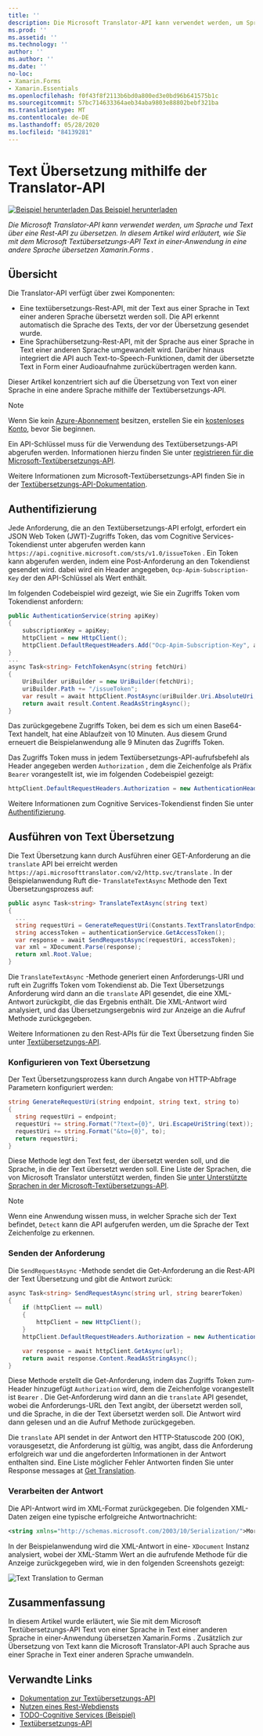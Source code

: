 ```yaml
---
title: ''
description: Die Microsoft Translator-API kann verwendet werden, um Sprache und Text über eine Rest-API zu übersetzen. In diesem Artikel wird erläutert, wie Sie mit dem Microsoft Textübersetzungs-API Text in einer-Anwendung in eine andere Sprache übersetzen Xamarin.Forms .
ms.prod: ''
ms.assetid: ''
ms.technology: ''
author: ''
ms.author: ''
ms.date: ''
no-loc:
- Xamarin.Forms
- Xamarin.Essentials
ms.openlocfilehash: f0f43f8f2113b6bd0a800ed3e0bd96b641575b1c
ms.sourcegitcommit: 57bc714633364aeb34aba9803e88802bebf321ba
ms.translationtype: MT
ms.contentlocale: de-DE
ms.lasthandoff: 05/28/2020
ms.locfileid: "84139281"
---
```

# <a name="text-translation-using-the-translator-api"></a>Text Übersetzung mithilfe der Translator-API

[![Beispiel herunterladen](~/media/shared/download.png) Das Beispiel herunterladen](https://docs.microsoft.com/samples/xamarin/xamarin-forms-samples/webservices-todocognitiveservices)

_Die Microsoft Translator-API kann verwendet werden, um Sprache und Text über eine Rest-API zu übersetzen. In diesem Artikel wird erläutert, wie Sie mit dem Microsoft Textübersetzungs-API Text in einer-Anwendung in eine andere Sprache übersetzen Xamarin.Forms ._

## <a name="overview"></a>Übersicht

Die Translator-API verfügt über zwei Komponenten:

- Eine textübersetzungs-Rest-API, mit der Text aus einer Sprache in Text einer anderen Sprache übersetzt werden soll. Die API erkennt automatisch die Sprache des Texts, der vor der Übersetzung gesendet wurde.
- Eine Sprachübersetzung-Rest-API, mit der Sprache aus einer Sprache in Text einer anderen Sprache umgewandelt wird. Darüber hinaus integriert die API auch Text-to-Speech-Funktionen, damit der übersetzte Text in Form einer Audioaufnahme zurückübertragen werden kann.

Dieser Artikel konzentriert sich auf die Übersetzung von Text von einer Sprache in eine andere Sprache mithilfe der Textübersetzungs-API.

> [!NOTE]
> Wenn Sie kein [Azure-Abonnement](/azure/guides/developer/azure-developer-guide#understanding-accounts-subscriptions-and-billing) besitzen, erstellen Sie ein [kostenloses Konto](https://aka.ms/azfree-docs-mobileapps), bevor Sie beginnen.

Ein API-Schlüssel muss für die Verwendung des Textübersetzungs-API abgerufen werden. Informationen hierzu finden Sie unter [registrieren für die Microsoft-Textübersetzungs-API](/azure/cognitive-services/translator/translator-text-how-to-signup/).

Weitere Informationen zum Microsoft-Textübersetzungs-API finden Sie in der [Textübersetzungs-API-Dokumentation](/azure/cognitive-services/translator/).

## <a name="authentication"></a>Authentifizierung

Jede Anforderung, die an den Textübersetzungs-API erfolgt, erfordert ein JSON Web Token (JWT)-Zugriffs Token, das vom Cognitive Services-Tokendienst unter abgerufen werden kann `https://api.cognitive.microsoft.com/sts/v1.0/issueToken` . Ein Token kann abgerufen werden, indem eine Post-Anforderung an den Tokendienst gesendet wird. dabei wird ein Header angegeben, `Ocp-Apim-Subscription-Key` der den API-Schlüssel als Wert enthält.

Im folgenden Codebeispiel wird gezeigt, wie Sie ein Zugriffs Token vom Tokendienst anfordern:

```csharp
public AuthenticationService(string apiKey)
{
    subscriptionKey = apiKey;
    httpClient = new HttpClient();
    httpClient.DefaultRequestHeaders.Add("Ocp-Apim-Subscription-Key", apiKey);
}
...
async Task<string> FetchTokenAsync(string fetchUri)
{
    UriBuilder uriBuilder = new UriBuilder(fetchUri);
    uriBuilder.Path += "/issueToken";
    var result = await httpClient.PostAsync(uriBuilder.Uri.AbsoluteUri, null);
    return await result.Content.ReadAsStringAsync();
}
```

Das zurückgegebene Zugriffs Token, bei dem es sich um einen Base64-Text handelt, hat eine Ablaufzeit von 10 Minuten. Aus diesem Grund erneuert die Beispielanwendung alle 9 Minuten das Zugriffs Token.

Das Zugriffs Token muss in jedem Textübersetzungs-API-aufrufsbefehl als Header angegeben werden `Authorization` , dem die Zeichenfolge als Präfix `Bearer` vorangestellt ist, wie im folgenden Codebeispiel gezeigt:

```csharp
httpClient.DefaultRequestHeaders.Authorization = new AuthenticationHeaderValue("Bearer", bearerToken);
```

Weitere Informationen zum Cognitive Services-Tokendienst finden Sie unter [Authentifizierung](/azure/cognitive-services/translator/reference/v3-0-reference#authentication).

## <a name="performing-text-translation"></a>Ausführen von Text Übersetzung

Die Text Übersetzung kann durch Ausführen einer GET-Anforderung an die `translate` API bei erreicht werden `https://api.microsofttranslator.com/v2/http.svc/translate` . In der Beispielanwendung Ruft die- `TranslateTextAsync` Methode den Text Übersetzungsprozess auf:

```csharp
public async Task<string> TranslateTextAsync(string text)
{
  ...
  string requestUri = GenerateRequestUri(Constants.TextTranslatorEndpoint, text, "en", "de");
  string accessToken = authenticationService.GetAccessToken();
  var response = await SendRequestAsync(requestUri, accessToken);
  var xml = XDocument.Parse(response);
  return xml.Root.Value;
}
```

Die `TranslateTextAsync` -Methode generiert einen Anforderungs-URI und ruft ein Zugriffs Token vom Tokendienst ab. Die Text Übersetzungs Anforderung wird dann an die `translate` API gesendet, die eine XML-Antwort zurückgibt, die das Ergebnis enthält. Die XML-Antwort wird analysiert, und das Übersetzungsergebnis wird zur Anzeige an die Aufruf Methode zurückgegeben.

Weitere Informationen zu den Rest-APIs für die Text Übersetzung finden Sie unter [Textübersetzungs-API](/azure/cognitive-services/translator/reference/v3-0-reference).

### <a name="configuring-text-translation"></a>Konfigurieren von Text Übersetzung

Der Text Übersetzungsprozess kann durch Angabe von HTTP-Abfrage Parametern konfiguriert werden:

```csharp
string GenerateRequestUri(string endpoint, string text, string to)
{
  string requestUri = endpoint;
  requestUri += string.Format("?text={0}", Uri.EscapeUriString(text));
  requestUri += string.Format("&to={0}", to);
  return requestUri;
}
```

Diese Methode legt den Text fest, der übersetzt werden soll, und die Sprache, in die der Text übersetzt werden soll. Eine Liste der Sprachen, die von Microsoft Translator unterstützt werden, finden Sie [unter Unterstützte Sprachen in der Microsoft-Textübersetzungs-API](/azure/cognitive-services/translator/languages/).

> [!NOTE]
> Wenn eine Anwendung wissen muss, in welcher Sprache sich der Text befindet, `Detect` kann die API aufgerufen werden, um die Sprache der Text Zeichenfolge zu erkennen.

### <a name="sending-the-request"></a>Senden der Anforderung

Die `SendRequestAsync` -Methode sendet die Get-Anforderung an die Rest-API der Text Übersetzung und gibt die Antwort zurück:

```csharp
async Task<string> SendRequestAsync(string url, string bearerToken)
{
    if (httpClient == null)
    {
        httpClient = new HttpClient();
    }
    httpClient.DefaultRequestHeaders.Authorization = new AuthenticationHeaderValue("Bearer", bearerToken);

    var response = await httpClient.GetAsync(url);
    return await response.Content.ReadAsStringAsync();
}
```

Diese Methode erstellt die Get-Anforderung, indem das Zugriffs Token zum-Header hinzugefügt `Authorization` wird, dem die Zeichenfolge vorangestellt ist `Bearer` . Die Get-Anforderung wird dann an die `translate` API gesendet, wobei die Anforderungs-URL den Text angibt, der übersetzt werden soll, und die Sprache, in die der Text übersetzt werden soll. Die Antwort wird dann gelesen und an die Aufruf Methode zurückgegeben.

Die `translate` API sendet in der Antwort den HTTP-Statuscode 200 (OK), vorausgesetzt, die Anforderung ist gültig, was angibt, dass die Anforderung erfolgreich war und die angeforderten Informationen in der Antwort enthalten sind. Eine Liste möglicher Fehler Antworten finden Sie unter Response messages at [Get Translation](/azure/cognitive-services/translator/reference/v3-0-translate).

### <a name="processing-the-response"></a>Verarbeiten der Antwort

Die API-Antwort wird im XML-Format zurückgegeben. Die folgenden XML-Daten zeigen eine typische erfolgreiche Antwortnachricht:

```xml
<string xmlns="http://schemas.microsoft.com/2003/10/Serialization/">Morgen kaufen gehen ein</string>
```

In der Beispielanwendung wird die XML-Antwort in eine- `XDocument` Instanz analysiert, wobei der XML-Stamm Wert an die aufrufende Methode für die Anzeige zurückgegeben wird, wie in den folgenden Screenshots gezeigt:

![](text-translation-images/text-translation.png "Text Translation to German")

## <a name="summary"></a>Zusammenfassung

In diesem Artikel wurde erläutert, wie Sie mit dem Microsoft Textübersetzungs-API Text von einer Sprache in Text einer anderen Sprache in einer-Anwendung übersetzen Xamarin.Forms . Zusätzlich zur Übersetzung von Text kann die Microsoft Translator-API auch Sprache aus einer Sprache in Text einer anderen Sprache umwandeln.

## <a name="related-links"></a>Verwandte Links

- [Dokumentation zur Textübersetzungs-API](/azure/cognitive-services/translator/)
- [Nutzen eines Rest-Webdiensts](~/xamarin-forms/data-cloud/web-services/rest.md)
- [TODO-Cognitive Services (Beispiel)](https://docs.microsoft.com/samples/xamarin/xamarin-forms-samples/webservices-todocognitiveservices)
- [Textübersetzungs-API](/azure/cognitive-services/translator/reference/v3-0-reference)
